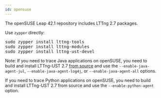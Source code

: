 ```yaml
---
id: opensuse
---
```


The openSUSE Leap 42.1 repository includes LTTng 2.7 packages.

Use `zypper` directly:

<pre class="term">
sudo zypper install lttng-tools
sudo zypper install lttng-modules
sudo zypper install lttng-ust-devel
</pre>

<div class="tip">
<p>
  <span class="t">Note:</span> If you need to trace Java
  applications on openSUSE, you need to build and install LTTng-UST 2.7
  <a href="#doc-building-from-source">from source</a> and use the
  <code>--enable-java-agent-jul</code>,
  <code>--enable-java-agent-log4j</code>, or
  <code>--enable-java-agent-all</code> options.
</p>
<p>
  If you need to trace Python applications on openSUSE, you need
  to build and install LTTng-UST 2.7 from source and use the
  <code>--enable-python-agent</code> option.
</p>
</div>
